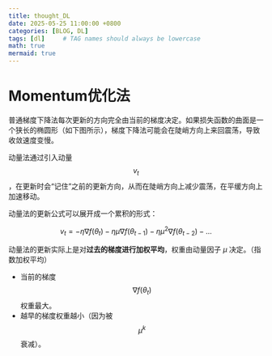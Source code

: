 ```yaml
---
title: thought_DL
date: 2025-05-25 11:00:00 +0800
categories: [BLOG, DL]
tags: [dl]     # TAG names should always be lowercase
math: true
mermaid: true
---
```


# Momentum优化法

普通梯度下降法每次更新的方向完全由当前的梯度决定。如果损失函数的曲面是一个狭长的椭圆形（如下图所示），梯度下降法可能会在陡峭方向上来回震荡，导致收敛速度变慢。

动量法通过引入动量 $$v_t$$，在更新时会“记住”之前的更新方向，从而在陡峭方向上减少震荡，在平缓方向上加速移动。

动量法的更新公式可以展开成一个累积的形式：

$$
v_t = -\eta \nabla f(\theta_t) - \eta \mu \nabla f(\theta_{t-1}) - \eta \mu^2 \nabla f(\theta_{t-2}) - \dots
$$

动量法的更新实际上是对**过去的梯度进行加权平均**，权重由动量因子 *μ* 决定。（指数加权平均）

- 当前的梯度$$ \nabla f(\theta_t)$$权重最大。
- 越早的梯度权重越小（因为被$$\mu^k$$衰减）。

